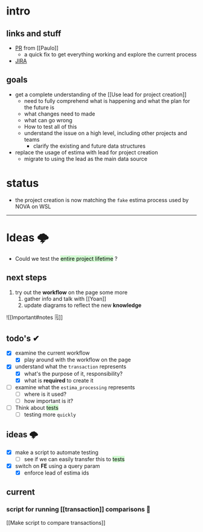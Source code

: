 # intro

## links and stuff
- [PR](https://github.com/MeilleursAgents/MeilleursAgents/pull/10772/commits/b25c03a0a83f6b14d26fdcc2ad7047228b3aeb75?diff=split&w=1) from [[Paulo]]
	- a quick fix to get everything working and explore the current process
- [JIRA](https://avivgroup.atlassian.net/browse/LUNA-226)

## goals
- get a complete understanding of the [[Use lead for project creation]] 
	- need to fully comprehend what is happening and what the plan for the future is
	- what changes need to made
	- what can go wrong
	- How to test all of this
	- understand the issue on a high level, including other projects and teams
		- clarify the existing and future data structures
- replace the usage of estima with lead for project creation
	- migrate to using the lead as the main data source

# status
- the project creation is now matching the `fake` estima process used by NOVA on WSL

---
# Ideas 🌩

- Could we test the <mark style="background: #BBFABBA6;">entire project lifetime</mark> ?

## next steps
1. try out the **workflow** on the page some more
	1. gather info and talk with [[Yoan]]
	2. update diagrams to reflect the new **knowledge**

![[Important#notes 🗒]]
## todo's ✔
- [x] examine the current workflow
	- [x] play around with the workflow on the page
- [x] understand what the `transaction` represents
	- [x] what's the purpose of it, responsibility?
	- [x] what is **required** to create it
- [ ] examine what the `estima_processing` represents
	- [ ] where is it used?
	- [ ] how important is it?
- [ ] Think about <mark style="background: #BBFABBA6;">tests</mark> 
	- [ ] testing more `quickly`

## ideas 🌩
- [x]  make a script to automate testing
	- [ ] see if we can easily transfer this to <mark style="background: #BBFABBA6;">tests</mark>
- [x] switch on **FE** using a query param
	- [x] enforce lead of estima ids

## current

### script for running [[transaction]] comparisons 🟰
[[Make script to compare transactions]]
